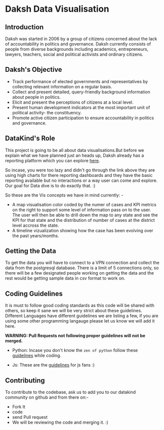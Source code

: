 # Daksh Data Visualisation

## Introduction
Daksh was started in 2006 by a group of citizens concerned about the lack of accountability in politics and governance. Daksh currently consists of people from diverse backgrounds including academics, entrepreneurs, lawyers, teachers, social and political activists and ordinary citizens.

## Daksh's Objective
- Track performance of elected governments and representatives by collecting relevant information on a regular basis.
- Collect and present detailed, query-friendly background information about people in politics.
- Elicit and present the perceptions of citizens at a local level.
- Present human development indicators at the most important unit of political activity- the constituency.
- Promote active citizen participation to ensure accountability in politics and governance.

## DataKind's Role
This project is going to be all about data visualisations.But before we explain what we have planned just an heads up, Daksh already has a reporting platform which you can explore [here](http://zynata.com/base/src/index.html#/access/signin?portal=dakshlegal.in).

So incase, you were too lazy and didn't go through the link above they are using high charts for there reporting dashboards
and they have the basic reporting available but no interactions or a way user can come and explore.
Our goal for Data dive is to do exactly that. :)

So these are the Vis concepts we have in mind currently: - 
- A map visualisation color coded by the numer of cases and KPI metrics  on the right to support some level of information
  pass on to the user. The user will then be able to drill down the map to any state and see the KPI for that state and the
  distribution of number of cases at the district level accross the state.
- A timeline vizualization showing how the case has been evolving over the past years/months.

## Getting the Data
To get the data you will have to connect to a VPN connection and collect the data from the postgresql database. There is a limit of 5 connections only, so there will be a few designated people working on getting the data and the rest would be
getting sample data in csv format to work on.

## Coding Guidelines
It is must to follow good coding standards as this code will be shared with others, so keep it sane we will be very strict
about these guidelines. Different Languages have different guidelines we are listing a few, if you are using some other 
programming langauge please let us know we will add it here. 

**WARNING: Pull Requests not following proper guidelines will not be merged.**

- Python: Incase you don't know the `zen of python` follow these [guidelines](https://github.com/raspberrypilearning/python-style-guide) while coding.

- Js: These are the [guidelines](https://github.com/brunge/js-coding-guidelines) for js fans :)

## Contributing
To contribute to the codebase, ask us to add you to our datakind community on github and from there on:-
- Fork It
- code
- send Pull request
- We will be reviewing the code and merging it. :)
